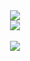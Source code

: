 <div align=center>
	<img src="https://capsule-render.vercel.app/api?type=waving&color=gradient&customColorList=0,2,2,5,30&height=200&section=header&text=Minyoung%20Github!&fontSize=90" />	
</div>
<div align=center>
<img src="https://github-readme-stats.vercel.app/api/top-langs/?username=zhal7779&layout=compact"><br><br>
<img src="https://github-readme-stats.vercel.app/api?username=zhal7779&show_icons=true">
</div>
